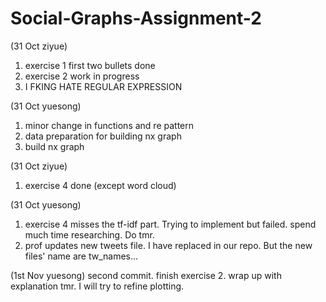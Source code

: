 # Social-Graphs-Assignment-2
(31 Oct ziyue)
1. exercise 1 first two bullets done
2. exercise 2 work in progress
3. I FKING HATE REGULAR EXPRESSION

(31 Oct yuesong)
1. minor change in functions and re pattern
2. data preparation for building nx graph
3. build nx graph

(31 Oct ziyue)
1. exercise 4 done (except word cloud)

(31 Oct yuesong)
1. exercise 4 misses the tf-idf part. Trying to implement but failed. spend much time researching. Do tmr.
2. prof updates new tweets file. I have replaced in our repo. But the new files' name are tw_names...

(1st Nov yuesong)
second commit. finish exercise 2. wrap up with explanation tmr. I will try to refine plotting.